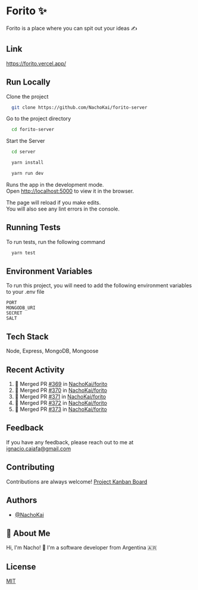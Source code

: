 
# Forito ✨

Forito is a place where you can spit out your ideas ✍️ 


## Link

https://forito.vercel.app/


## Run Locally

Clone the project

```bash
  git clone https://github.com/NachoKai/forito-server
```

Go to the project directory

```bash
  cd forito-server
```

Start the Server

```bash
  cd server
```
```bash
  yarn install
```
```bash
  yarn run dev
```

Runs the app in the development mode.  
Open [http://localhost:5000](http://localhost:5000) to view it in the browser.  
  
The page will reload if you make edits.  
You will also see any lint errors in the console. 
## Running Tests

To run tests, run the following command

```bash
  yarn test
```


## Environment Variables

To run this project, you will need to add the following environment variables to your .env file

`PORT`  
`MONGODB_URI`  
`SECRET`  
`SALT`  

## Tech Stack

Node, Express, MongoDB, Mongoose


## Recent Activity

<!--START_SECTION:activity-->
1. 🎉 Merged PR [#369](https://github.com/NachoKai/forito/pull/369) in [NachoKai/forito](https://github.com/NachoKai/forito)
2. 🎉 Merged PR [#370](https://github.com/NachoKai/forito/pull/370) in [NachoKai/forito](https://github.com/NachoKai/forito)
3. 🎉 Merged PR [#371](https://github.com/NachoKai/forito/pull/371) in [NachoKai/forito](https://github.com/NachoKai/forito)
4. 🎉 Merged PR [#372](https://github.com/NachoKai/forito/pull/372) in [NachoKai/forito](https://github.com/NachoKai/forito)
5. 🎉 Merged PR [#373](https://github.com/NachoKai/forito/pull/373) in [NachoKai/forito](https://github.com/NachoKai/forito)
<!--END_SECTION:activity-->


## Feedback

If you have any feedback, please reach out to me at ignacio.caiafa@gmail.com


## Contributing

Contributions are always welcome! [Project Kanban Board](https://github.com/NachoKai/forito/projects/1) 


## Authors

- [@NachoKai](https://www.github.com/NachoKai)


## 🚀 About Me

Hi, I'm Nacho! 👋 I'm a software developer from Argentina 🇦🇷


## License

[MIT](https://github.com/NachoKai/forito/blob/main/LICENSE)
